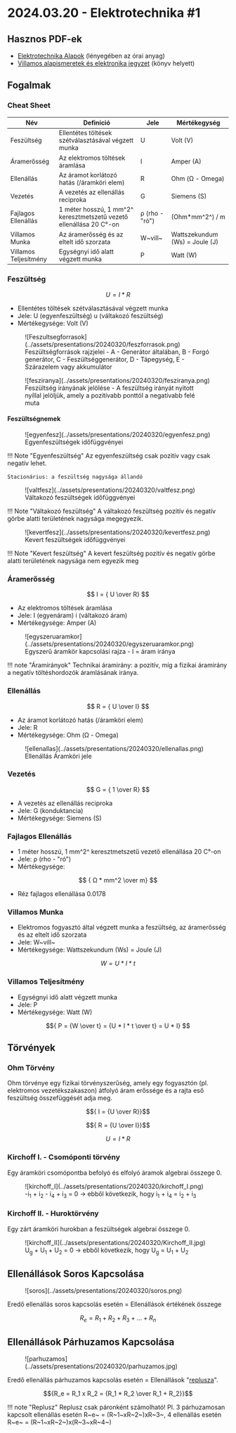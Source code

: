 # 2024.03.20 - Elektrotechnika #1

## Hasznos PDF-ek

* [Elektrotechnika Alapok](../assets/presentations/20240320/elektroalapok.pdf) (lényegében az órai anyag)
* [Villamos alapismeretek és elektronika jegyzet](../assets/presentations/20240320/elektrojegyzet.pdf) (könyv helyett)


## Fogalmak

### Cheat Sheet

| Név                   | Definíció                                                           | Jele           | Mértékegység                   |
| --------------------- | ------------------------------------------------------------------- | -------------- | ------------------------------ |
| Feszültség            | Ellentétes töltések szétválasztásával végzett munka                 | U              | Volt (V)                       |
| Áramerősség           | Az elektromos töltések áramlása                                     | I              | Amper (A)                      |
| Ellenállás            | Az áramot korlátozó hatás (/áramköri elem)                          | R              | Ohm (Ω - Omega)                |
| Vezetés               | A vezetés az ellenállás reciproka                                   | G              | Siemens (S)                    |
| Fajlagos Ellenállás   | 1 méter hosszú, 1 mm^2^ keresztmetszetű vezető ellenállása 20 C°-on | ρ (rho - "ró") | (Ohm*mm^2^) / m                |
| Villamos Munka        | Az áramerősség és az eltelt idő szorzata                            | W~vill~        | Wattszekundum (Ws) = Joule (J) |
| Villamos Teljesítmény | Egységnyi idő alatt végzett munka                                   | P              | Watt (W)                       |



### Feszültség

$$ U = { I * R} $$


* Ellentétes töltések szétválasztásával végzett munka
* Jele: U (egyenfeszültség) u (váltakozó feszültség)
* Mértékegysége: Volt (V)

<figure markdown="span">
![Feszultsegforrasok](../assets/presentations/20240320/feszforrasok.png)
<figcaption>Feszültségforrások rajzjelei - A - Generátor általában, B - Forgó generátor, C - Feszültséggenerátor, D - Tápegység, E - Szárazelem vagy akkumulátor</figcaption>
</figure>

<figure markdown="span">
![fesziranya](../assets/presentations/20240320/fesziranya.png)
<figcaption>Feszültség irányának jelölése - A feszültség irányát nyitott nyíllal jelöljük, amely a pozitívabb ponttól a negatívabb felé muta</figcaption>
</figure>

#### Feszültségnemek

<figure markdown="span">
![egyenfesz](../assets/presentations/20240320/egyenfesz.png)
<figcaption>Egyenfeszültségek időfüggvényei</figcaption>
</figure>

!!! Note "Egyenfeszültség"
    Az egyenfeszültség csak pozitív vagy csak negatív lehet.

    Stacionárius: a feszültség nagysága állandó

<figure markdown="span">
![valtfesz](../assets/presentations/20240320/valtfesz.png)
<figcaption>Váltakozó feszültségek időfüggvényei</figcaption>
</figure>

!!! Note "Váltakozó feszültség"
    A váltakozó feszültség pozitív és negatív görbe alatti területének nagysága megegyezik. 

<figure markdown="span">
![kevertfesz](../assets/presentations/20240320/kevertfesz.png)
<figcaption>Kevert feszültségek időfüggvényei</figcaption>
</figure>

!!! Note "Kevert feszültség"
    A kevert feszültség pozitív és negatív görbe alatti területének nagysága nem egyezik meg

### Áramerősség

$$ I = { U \over R} $$

* Az elektromos töltések áramlása
* Jele: I (egyenáram) i (váltakozó áram)
* Mértékegysége: Amper (A)

<figure markdown="span">
![egyszeruaramkor](../assets/presentations/20240320/egyszeruaramkor.png)
<figcaption>Egyszerű áramkör kapcsolási rajza - I = áram iránya</figcaption>
</figure>

!!! note "Áramirányok"
    Technikai áramirány: a pozitív, míg a fizikai áramirány a negatív töltéshordozók áramlásának iránya. 

### Ellenállás

$$ R = { U \over I} $$

* Az áramot korlátozó hatás (/áramköri elem)
* Jele: R
* Mértékegysége: Ohm (Ω - Omega)

<figure markdown="span">
![ellenallas](../assets/presentations/20240320/ellenallas.png)
<figcaption>Ellenállás Áramköri jele</figcaption>
</figure>

### Vezetés

$$ G = { 1 \over R} $$

* A vezetés az ellenállás reciproka
* Jele: G (konduktancia)
* Mértékegysége: Siemens (S)

### Fajlagos Ellenállás

* 1 méter hosszú, 1 mm^2^ keresztmetszetű vezető ellenállása 20 C°-on
* Jele: ρ (rho - "ró")
* Mértékegysége:

$$ { Ω * mm^2 \over m} $$

* Réz fajlagos ellenállása 0.0178

### Villamos Munka

* Elektromos fogyasztó által végzett munka a feszültség, az áramerősség és az eltelt idő szorzata
* Jele: W~vill~ 
* Mértékegysége: Wattszekundum (Ws) = Joule (J)

$${ W = U * I * t}$$

### Villamos Teljesítmény

* Egységnyi idő alatt végzett munka
* Jele: P
* Mértékegysége: Watt (W)

$${ P = {W \over t} = {U * I * t \over t} = U * I} $$

## Törvények

### Ohm Törvény

Ohm törvénye egy fizikai törvényszerűség, amely egy fogyasztón (pl. elektromos vezetékszakaszon) átfolyó áram erőssége és a rajta eső feszültség összefüggését adja meg.

$${ I = {U \over R}}$$

$${ R = {U \over I}}$$

$${ U = I * R}$$

### Kirchoff I. - Csomóponti törvény

Egy áramköri csomópontba befolyó és elfolyó áramok algebrai összege 0.

<figure markdown="span">
![kirchoff_I](../assets/presentations/20240320/kirchoff_I.png)
<figcaption>-i<sub>1</sub> + i<sub>2</sub> - i<sub>4</sub> + i<sub>3</sub> = 0 -> ebből következik, hogy i<sub>1</sub> + i<sub>4</sub> = i<sub>2</sub> + i<sub>3</sub></figcaption>
</figure>

### Kirchoff II. - Huroktörvény

Egy zárt áramköri hurokban a feszültségek algebrai összege 0.

<figure markdown="span">
![kirchoff_II](../assets/presentations/20240320/Kirchoff_II.jpg)
<figcaption>U<sub>g</sub> + U<sub>1</sub> + U<sub>2</sub> = 0 -> ebből következik, hogy U<sub>g</sub> = U<sub>1</sub> + U<sub>2</sub></figcaption>
</figure>

## Ellenállások Soros Kapcsolása

<figure markdown="span">
![soros](../assets/presentations/20240320/soros.png)
</figure>

Eredő ellenállás soros kapcsolás esetén = Ellenállások értékének összege

$${R_e = R_1 + R_2 + R_3 + ... + R_n}$$

## Ellenállások Párhuzamos Kapcsolása

<figure markdown="span">
![parhuzamos](../assets/presentations/20240320/parhuzamos.jpg)
</figure>

Eredő ellenállás párhuzamos kapcsolás esetén = Ellenállások "[replusza](https://hu.wikipedia.org/wiki/Replusz)". 

$${R_e = R_1 x R_2 = {R_1 * R_2 \over R_1 + R_2}}$$

!!! note "Replusz"
    Replusz csak páronként számolható!
    Pl. 3 párhuzamosan kapcsolt ellenállás esetén R~e~ = (R~1~xR~2~)xR~3~, 4 ellenállás esetén R~e~ = (R~1~xR~2~)x(R~3~xR~4~)